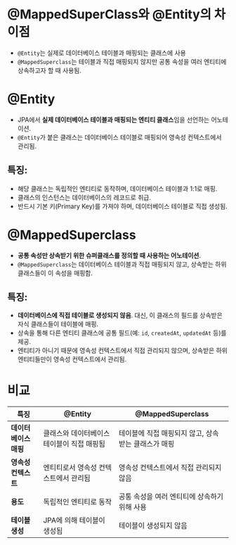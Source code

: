 # @MappedSuperClass와 @Entity의 차이점

- `@Entity`는 실제로 데이터베이스 테이블과 매핑되는 클래스에 사용
- `@MappedSuperclass`는 테이블과 직접 매핑되지 않지만 공통 속성을 여러 엔티티에 상속하고자 할 때 사용됨.

# @Entity

- JPA에서 **실제 데이터베이스 테이블과 매핑되는 엔티티 클래스**임을 선언하는 어노테이션.
- `@Entity`가 붙은 클래스는 데이터베이스 테이블로 매핑되어 영속성 컨텍스트에서 관리됨.

## **특징**:

- 해당 클래스는 독립적인 엔티티로 동작하며, 데이터베이스 테이블과 1:1로 매핑.
- 클래스의 인스턴스는 데이터베이스의 레코드로 취급.
- 반드시 기본 키(Primary Key)를 가져야 하며, 데이터베이스 테이블로 직접 생성됨.

# @MappedSuperclass

- **공통 속성만 상속받기 위한 슈퍼클래스를 정의할 때 사용하는 어노테이션**.
- `@MappedSuperclass`는 데이터베이스 테이블과 직접 매핑되지 않고, 상속받는 하위 클래스들이 이 속성을 매핑함.

## **특징**:

- **데이터베이스에 직접 테이블로 생성되지 않음**. 대신, 이 클래스의 필드를 상속받은 자식 클래스들이 테이블에 매핑.
- 상속을 통해 다른 엔티티 클래스에 공통 필드(예: `id`, `createdAt`, `updatedAt` 등)를 제공.
- 엔티티가 아니기 때문에 영속성 컨텍스트에서 직접 관리되지 않으며, 상속받은 하위 엔티티들만이 영속성 컨텍스트에서 관리됨.

# 비교

| **특징** | **@Entity** | **@MappedSuperclass** |
| --- | --- | --- |
| **데이터베이스 매핑** | 클래스와 데이터베이스 테이블이 직접 매핑됨 | 테이블에 직접 매핑되지 않고, 상속받는 클래스가 매핑 |
| **영속성 컨텍스트** | 엔티티로서 영속성 컨텍스트에서 관리됨 | 영속성 컨텍스트에서 직접 관리되지 않음 |
| **용도** | 독립적인 엔티티로 동작 | 공통 속성을 여러 엔티티에 상속하기 위해 사용 |
| **테이블 생성** | JPA에 의해 테이블이 생성됨 | 테이블이 생성되지 않음 |